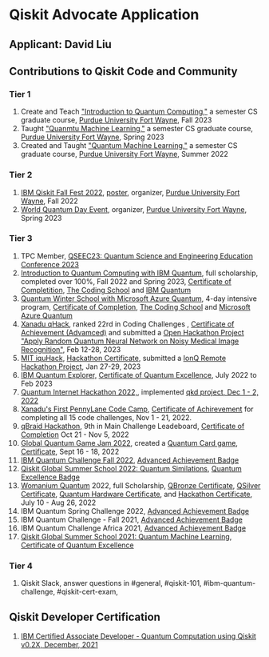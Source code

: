 # Qiskit Advocate Application
## Applicant: David Liu
## Contributions to Qiskit Code and Community
### Tier 1
1. Create and Teach ["Introduction to Quantum Computing,"](https://github.com/davidlearn/qiskitAdvocateApplication/blob/main/CS59000QCFA23.pdf) a semester CS graduate course, [Purdue University Fort Wayne](https://www.pfw.edu/), Fall 2023
2. Taught ["Quanmtu Machine Learning,"](https://github.com/davidlearn/qiskitAdvocateApplication/blob/main/CS59000QMLSP23.pdf) a semester CS graduate course, [Purdue University Fort Wayne](https://www.pfw.edu/), Spring 2023
3. Created and Taught ["Quantum Machine Learning,"](https://github.com/davidlearn/qiskitAdvocateApplication/blob/main/CS59000QMLSU22.pdf) a semester CS graduate course, [Purdue University Fort Wayne](https://www.pfw.edu/), Summer 2022

### Tier 2
1. [IBM Qiskit Fall Fest 2022](https://github.com/purduequaic/qiskit-fall-fest-22/blob/main/README.md), [poster](https://github.com/davidlearn/qiskitAdvocateApplication/blob/main/QiskitFest22.jpg), organizer, [Purdue University Fort Wayne](https://www.pfw.edu/), Fall 2022
2. [World Quantum Day Event](https://github.com/davidlearn/qiskitAdvocateApplication/blob/main/Q-day2Small.jpg), organizer, [Purdue University Fort Wayne](https://www.pfw.edu/), Spring 2023

### Tier 3
1. TPC Member, [QSEEC23: Quantum Science and Engineering Education Conference 2023](https://ed.quantum.ieee.org/qseec-23/)
2. [Introduction to Quantum Computing with IBM Quantum](https://www.qubitbyqubit.org/course-info),  full scholarship, completed over 100%, Fall 2022 and Spring 2023, [Certificate of Completition](https://verified.sertifier.com/en/verify/56245325107158), [The Coding School](https://the-cs.org/) and [IBM Quantum](https://www.ibm.com/quantum) 
3. [Quantum Winter School with Microsoft Azure Quantum](https://www.qubitbyqubit.org/winter-school), 4-day intensive program, [Certificate of Completion](https://github.com/davidlearn/qiskitAdvocateApplication/blob/main/MicrosoftWinterSchool.png), [The Coding School](https://the-cs.org/) and [Microsoft Azure Quantum](https://azure.microsoft.com/en-us/products/quantum/) 
4. [Xanadu qHack](https://github.com/XanaduAI/QHack2023), ranked 22rd in Coding Challenges , [Certificate of Achievement (Advamced)](https://mcusercontent.com/725f07a1d1a4337416c3129fd/images/8eda94fe-827b-156f-5d88-902b47a17ba7.png) and submitted a [Open Hackathon Project "Apply Random Quantum Neural Network on Noisy Medical Image Recognition"](https://github.com/XanaduAI/QHack2023/issues/87), Feb 12-28, 2023
5. [MIT iquHack](https://www.iquise.mit.edu/iQuHACK/2023-01-27), [Hackathon Certificate](https://github.com/davidlearn/qiskitAdvocateApplication/blob/main/cert-DavidLiu.pdf), submitted a [IonQ Remote Hackathon Project](https://github.com/iQuHACK/2023_IonQ_Remote/pull/16), Jan 27-29, 2023
6. [IBM Quantum Explorer,](http://qisk.it/quantum-explorers) [Certificate of Quantum Excellence](https://github.com/davidlearn/qiskitAdvocateApplication/blob/main/QuamtumExplorerExcellence%20Certificate.pdf), July 2022 to Feb 2023
7. [Quantum Internet Hackathon 2022,](https://quantum-internet.team/event/qia-hackathon-2022/), implemented [ qkd project, Dec 1 - 2, 2022](https://github.com/GSiddiMoreau/QIH22-QKD)
8. [Xanadu's First PennyLane Code Camp](https://codecamp.xanadu.ai/), [Certificate of Achirevement](https://verified.sertifier.com/en/verify/96456667287733) for completing all 15 code challenges, Nov 1 - 21, 2022.
9. [qBraid Hackathon](https://qbraid.com/haqs/), 9th in Main Challenge Leadeboard, [Certificate of Completion](https://github.com/davidlearn/qiskitAdvocateApplication/blob/main/HAQS_%20David%20Liu_CERTIFICATE.pdf) Oct 21 - Nov 5, 2022
10. [Global Quantum Game Jam 2022](https://www.igda.fi/new-events/2022/igda-future-amp-global-quantum-game-jam-2022), created a [Quantum Card game](https://yashaswini-hm.itch.io/q-uno), [Certificate](https://github.com/davidlearn/qiskitAdvocateApplication/blob/main/QuantumGameJamDavid_Liu.pdf), Sept 16 - 18, 2022
11. [IBM Quantum Challenge Fall 2022](https://research.ibm.com/blog/quantum-challenge-fall-2022-results), [Advanced Achievement Badge](https://www.credly.com/badges/e7dd63d3-d03c-4ada-b1a2-4323e18a8045/public_url)
12. [Qiskit Global Summer School 2022: Quantum Similations](https://qiskit.org/events/summer-school/), [Quantum Excellence Badge](https://www.credly.com/badges/2fbeb6f0-b03b-474b-87da-6fe1cf88f189/public_url)
13. [Womanium Quantum](https://www.womanium.org/Quantum/Program) 2022, full Scholarship, [QBronze Certificate](https://github.com/davidlearn/qiskitAdvocateApplication/blob/main/QBronze96-226.pdf), [QSilver Certificate](https://github.com/davidlearn/qiskitAdvocateApplication/blob/main/QSilver14-128.pdf), [Quantum Hardware Certificate](https://github.com/davidlearn/qiskitAdvocateApplication/blob/main/Qhardware.png), and [Hackathon Certificate](https://github.com/davidlearn/qiskitAdvocateApplication/blob/main/WomaniumHackthon.jpg), July 10 - Aug 26, 2022
14. IBM Quantum Spring Challenge 2022, [Advanced Achievement Badge](https://www.credly.com/badges/e04729da-58ea-40d8-855c-c891a91c3b3d/public_url)
15. IBM Quantum Challenge - Fall 2021, [Advanced Achievement Badge](https://www.credly.com/badges/d05e014c-0acd-4d89-9959-f4f68122983c/public_url)
16. IBM Quantum Challenge Africa 2021, [Advanced Achievement Badge](https://www.credly.com/badges/580f265c-9a9d-4f2a-9795-5ad14e451b80/public_url)
17. [Qiskit Global Summer School 2021: Quantum Machine Learning](https://qiskit.org/learn/summer-school/quantum-computing-and-quantum-learning-2021/),  [Certificate of Quantum Excellence](https://github.com/davidlearn/qiskitAdvocateApplication/blob/main/QiskitGlobalSummerSchool_CertificateofQuantumExcellence.pdf)
#### 
### Tier 4
1. Qiskit Slack, answer questions in #general, #qiskit-101, #ibm-quantum-challenge, #qiskit-cert-exam,  
## Qiskit Developer Certification
1. [IBM Certified Associate Developer - Quantum Computation using Qiskit v0.2X, December, 2021](https://www.credly.com/badges/86317861-13ad-4cd1-8b01-6217e9ca4398/public_url)
## 
